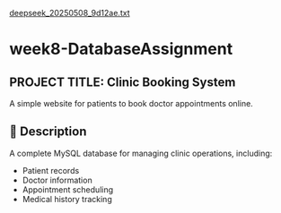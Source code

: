 [deepseek_20250508_9d12ae.txt](https://github.com/user-attachments/files/20100353/deepseek_20250508_9d12ae.txt)
# week8-DatabaseAssignment

## PROJECT TITLE: Clinic Booking System

A simple website for patients to book doctor appointments online.

## 📖 Description
A complete MySQL database for managing clinic operations, including:
- Patient records
- Doctor information
- Appointment scheduling
- Medical history tracking

